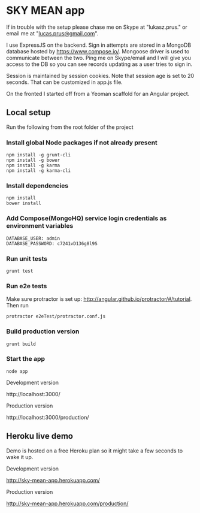 # SKY MEAN app

If in trouble with the setup please chase me on Skype at "lukasz.prus." or email me at "lucas.prus@gmail.com".

I use ExpressJS on the backend. Sign in attempts are stored in a MongoDB database hosted by https://www.compose.io/. Mongoose driver is used to communicate between the two. Ping me on Skype/email and I will give you access to the DB so you can see records updating as a user tries to sign in.

Session is maintained by session cookies. Note that session age is set to 20 seconds. That can be customized in app.js file.

On the fronted I started off from a Yeoman scaffold for an Angular project.

## Local setup

Run the following from the root folder of the project

### Install global Node packages if not already present

```shell
npm install -g grunt-cli
npm install -g bower
npm install -g karma
npm install -g karma-cli
```

### Install dependencies

```shell
npm install
bower install
```

### Add Compose(MongoHQ) service login credentials as environment variables

```
DATABASE_USER: admin
DATABASE_PASSWORD: c7241vD136g8l9S
```

### Run unit tests

```shell
grunt test
```
### Run e2e tests

Make sure protractor is set up: http://angular.github.io/protractor/#/tutorial. Then run

```shell
protractor e2eTest/protractor.conf.js
```

### Build production version

```shell
grunt build
```

### Start the app

```shell
node app
```

Development version

http://localhost:3000/

Production version

http://localhost:3000/production/

## Heroku live demo

Demo is hosted on a free Heroku plan so it might take a few seconds to wake it up.

Development version

http://sky-mean-app.herokuapp.com/

Production version

http://sky-mean-app.herokuapp.com/production/
